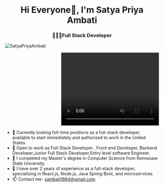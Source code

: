 <h1 align="center">Hi Everyone👋, I'm Satya Priya Ambati</h1>
<h3 align="center">👩🏻‍💻Full Stack Developer</h3>
<p align="left"> <img src="https://komarev.com/ghpvc/?username=SatyaPriyaAmbati&label=Profile%20views&color=0e75b6&style=flat" alt="SatyaPriyaAmbati" /> </p>
<p align="right" class="fade-in">
  <video width="320" height="240" controls>
    <source src="https://github.com/SatyaPriyaAmbati/SatyaPriyaAmbati/raw/main/GIF.mp4" type="video/mp4">
    Your browser does not support the video tag.
  </video>
</p>



- 👀 Currently looking full-time positions as a full-stack developer, available to start immediately and authorized to work in the United States.
- 🤝 Open to work as Full-Stack Developer , Front end Developer, Backend Developer,Junior Full Stack Developer,Entry level software Engineer.
- 🔭 I completed my Master's degree in Computer Science from Kennesaw State University. 
- 🌱 I have over 2 years of experience as a full-stack developer, specializing in React.js, Node.js, Java Spring Boot, and microservices.
- 📫 Contact me- sambati1864@gmail.com 
